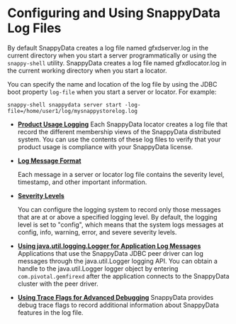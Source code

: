 # Configuring and Using SnappyData Log Files


By default SnappyData creates a log file named <span class="ph filepath">gfxdserver.log</span> in the current directory when you start a server programmatically or using the `snappy-shell` utility. SnappyData creates a log file named <span class="ph filepath">gfxdlocator.log</span> in the current working directory when you start a locator.

You can specify the name and location of the log file by using the JDBC boot property `log-file` when you start a server or locator. For example:

```pre
snappy-shell snappydata server start -log-file=/home/user1/log/mysnappystorelog.log
```

-   **[Product Usage Logging](membership-logging.md)**
    Each SnappyData locator creates a log file that record the different membership views of the SnappyData distributed system. You can use the contents of these log files to verify that your product usage is compliance with your SnappyData license.

-   **[Log Message Format](log-format.md)**

    Each message in a server or locator log file contains the severity level, timestamp, and other important information.
-   **[Severity Levels](log-severity.md)**

    You can configure the logging system to record only those messages that are at or above a specified logging level. By default, the logging level is set to "config", which means that the system logs messages at config, info, warning, error, and severe severity levels.

-   **[Using java.util.logging.Logger for Application Log Messages](log-application.md)**
    Applications that use the SnappyData JDBC peer driver can log messages through the java.util.Logger logging API. You can obtain a handle to the java.util.Logger logger object by entering `com.pivotal.gemfirexd` after the application connects to the SnappyData cluster with the peer driver.

-   **[Using Trace Flags for Advanced Debugging](configure_logging.md#using-trace-flags-for-advanced-logging-for-snappydata-store)**
    SnappyData provides debug trace flags to record additional information about SnappyData features in the log file.

